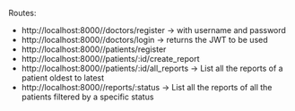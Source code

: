 Routes:

- http://localhost:8000//doctors/register → with username and password
- http://localhost:8000//doctors/login → returns the JWT to be used
- http://localhost:8000//patients/register
- http://localhost:8000//patients/:id/create_report
- http://localhost:8000//patients/:id/all_reports → List all the reports of a patient oldest to latest
- http://localhost:8000//reports/:status → List all the reports of all the patients filtered by a specific status